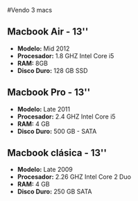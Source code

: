 #Vendo 3 macs

## Macbook Air - 13''

* **Modelo:** Mid 2012
* **Procesador:** 1.8 GHZ Intel Core i5
* **RAM:** 8GB
* **Disco Duro:** 128 GB SSD 
 
## Macbook Pro - 13''

* **Modelo:** Late 2011
* **Procesador:** 2.4 GHZ Intel Core i5
* **RAM:** 4 GB
* **Disco Duro:** 500 GB - SATA 

## Macbook clásica - 13''

* **Modelo:** Late 2009
* **Procesador:** 2.26 GHZ Intel Core 2 Duo
* **RAM:** 4 GB
* **Disco Duro:** 250 GB SATA